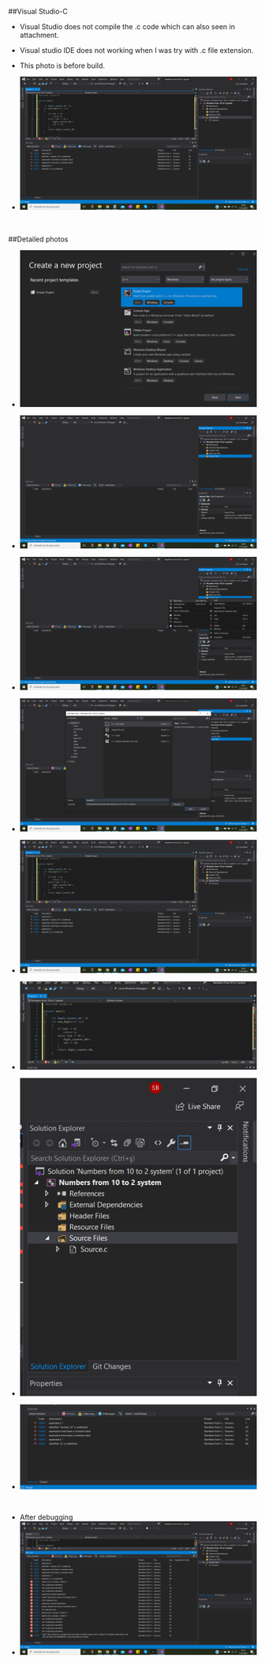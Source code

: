 ##Visual Studio-C

+ Visual Studio does not compile the .c code which can also seen in attachment. 

+ Visual studio IDE does not working when I was try with .c file extension.

+ This photo is before build.
+ ![Compile file](2021-01-17_8.png)
<br/>
<br/>
##Detailed photos

+ ![Compile file](2021-01-17-4.png)

+ ![Compile file](2021-01-17_5.png)

+ ![Compile file](2021-01-17_6.png)

+ ![Compile file](2021-01-17_7.png)

+ ![Compile File](2021-01-17_8.png)
+ ![Compile File](2021-01-17_8-2.png)
+ ![Compile File](2021-01-17_8-3.png)
+ ![Compile File](2021-01-17_8-4.png)

<br/>

+ After debugging
+ ![Compile File](2021-01-17_12.png)
